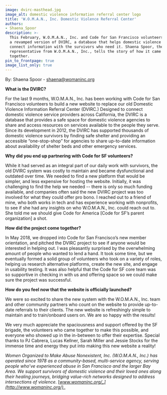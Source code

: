 ```yaml
---
image: dvirc-masthead.jpg
image_alt: domestic violence information referral center logo
title: 'W.O.M.A.N., Inc. Domestic Violence Referral Center'
authors:
- Shaena_Spoor
description: >-
  This February, W.O.M.A.N., Inc. and Code for San Francisco volunteers launched
  a revamped version of DVIRC, a database that helps domestic violence agencies
  connect information with the survivors who need it. Shaena Spoor, the project
  representative from W.O.M.A.N., Inc., tells the story of how it came
  together. 
pin_to_frontpage: true
image_list_only: true
---
```

By: Shaena Spoor - shaena@womaninc.org

**What is the DVIRC?**

For the last 9 months, W.O.M.A.N., Inc. has been working with Code for San Francisco volunteers to build a new website to replace our old Domestic Violence Information Referral Center (DVIRC.) Designed to connect domestic violence service providers across California, the DVIRC is a database that provides a safe space for domestic violence agencies to share and access resources on services available to the people they serve. Since its development in 2012, the DVIRC has supported thousands of domestic violence survivors by finding safe shelter and providing an accessible “one-stop-shop” for agencies to share up-to-date information about availability of shelter beds and other emergency services. 

**Why did you end up partnering with Code for SF volunteers?** 

While it had served as an integral part of our daily work with survivors, the old DVIRC system was costly to maintain and became dysfunctional and outdated over time. We needed to find a new platform that would be simpler, and less expensive for hosting the website. Initially, it was challenging to find the help we needed -- there is only so much funding available, and companies often said the new DVIRC project was too involved for what they could offer pro bono. I reached out to a friend of mine, who both works in tech and has experience working with nonprofits, to see if she had any insights on who W.O.M.A.N., Inc. could reach out to. She told me we should give Code for America \[Code for SF’s parent organization] a shot. 

**How did the project come together?**

In May 2018, we dropped into Code for San Francisco’s new member orientation, and pitched the DVIRC project to see if anyone would be interested in helping out. I was pleasantly surprised by the overwhelming amount of people who wanted to lend a hand. It took some time, but we eventually formed a solid group of volunteers who took on a variety of roles, helping us research alternative platforms, create the new site, and engage in usability testing. It was also helpful that the Code for SF core team was so supportive in checking in with us and offering space so we could make sure the project was successful. 

**How do you feel now that the website is officially launched?**

We were so excited to share the new system with the W.O.M.A.N., Inc. team and other community partners who count on the website to provide up-to-date referrals to their clients. The new website is refreshingly simple to maintain and to train/onboard users on. We are so happy with the results! 

We very much appreciate the spaciousness and support offered by the SF brigade, the volunteers who came together to make this possible, and everyone who showed up in the in-between to offer their expertise. Special thanks to PJ Cabrera, Lucas Kellner, Sarah Miller and Jessie Stocks for the immense time and energy they put into making this new website a reality!

_Women Organized to Make Abuse Nonexistent, Inc. (W.O.M.A.N., Inc.) has operated since 1978 as a community-based, multi-service agency, serving people who’ve experienced abuse in San Francisco and the larger Bay Area. We support survivors of domestic violence and their loved ones along their healing journeys, bridging value-rich networks designed to address intersections of violence._  [_www.womaninc.org/_](http://www.womaninc.org/)__
